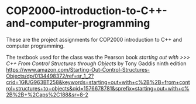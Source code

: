 # COP2000-introduction-to-C++-and-computer-programming
These are the project assignments for COP2000 introduction to C++ and computer programming.

The textbook used for the class was the Pearson book _starting out with >>> C++ From Control Structures through Objects_ by Tony Gaddis ninth edition
https://www.amazon.com/Starting-Out-Control-Structures-Objects/dp/0134498372/ref=sr_1_2?crid=1GIUG963BT258&keywords=starting+out+with+c%2B%2B+from+control+structures+to+objects&qid=1576678781&sprefix=starting+out+with+c%2B%2B+%2Caps%2C188&sr=8-2
